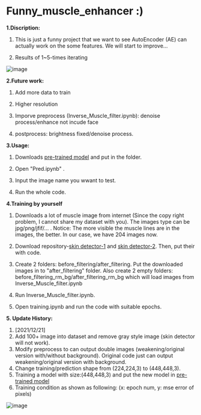 # Funny_muscle_enhancer :)

**1.Discription:**

1. This is just a funny project that we want to see AutoEncoder (AE) can actually work on the some features. We will start to improve...

2. Results of 1~5-times iterating  

<!-- ![image](https://github.com/JacobChen1998/Funny_muscle_enhancer/blob/main/Figure/compare.png) -->
![image](https://github.com/JacobChen1998/Funny_muscle_enhancer/blob/main/Figure/compare_version2.png)


**2.Future work:**

1. Add more data to train

2. Higher resolution

3. Imporve preprocess (Inverse_Muscle_filter.ipynb): denoise process/enhance not incude face

4. postprocess: brightness fixed/denoise process.

**3.Usage:**

1. Downloads [pre-trained model](https://drive.google.com/drive/folders/1m9JgCDnEbBIN45uC-Q-_R6hQGeRkBSNJ?usp=sharing) and put in the folder.

2. Open "Pred.ipynb" .

3. Input the image name you wwant to test.

4. Run the whole code.

**4.Training by yourself**

1. Downloads a lot of muscle image from internet (Since the copy right problem, I cannot share my dataset with you). The images type can be jpg/png/jfif/... . Notice: The more visible the muscle lines are in the images, the better. In our case, we have 204 images now.

2. Download repository-[skin detector-1](github.com/CHEREF-Mehdi/SkinDetection) and [skin detector-2](https://github.com/WillBrennan/SkinDetector). Then, put their with code.


3. Create 2 folders: before_filtering/after_filtering. Put the downloaded images in to "after_filtering" folder. Also create 2 empty folders: before_filtering_rm_bg/after_filtering_rm_bg which will load images from Inverse_Muscle_filter.ipynb

4. Run Inverse_Muscle_filter.ipynb.

5. Open training.ipynb and run the code with suitable epochs. 

**5. Update History:**

1. [2021/12/21] 
  1. Add 100+ image into dataset and remove gray style image (skin detector will not work).
  2. Modify preprocess to can output double images (weakening/original version with/without background). Original code just can output weakening/original version with background.
  3. Change training/prediction shape from (224,224,3) to (448,448,3).
  4. Training a model with size:(448,448,3) and put the new model in [pre-trained model](https://drive.google.com/drive/folders/1m9JgCDnEbBIN45uC-Q-_R6hQGeRkBSNJ?usp=sharing)
  5. Training condition as shown as following: (x: epoch num, y: mse error of pixels)
  
  ![image](https://github.com/JacobChen1998/Funny_muscle_enhancer/blob/main/Figure/loss.png)
